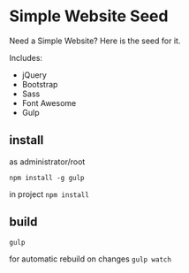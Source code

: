 # Simple Website Seed

Need a Simple Website? Here is the seed for it.

Includes: 

- jQuery
- Bootstrap
- Sass
- Font Awesome
- Gulp

## install

as administrator/root

`npm install -g gulp`

in project
`npm install`

## build
`gulp`

for automatic rebuild on changes
`gulp watch`